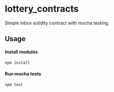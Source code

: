 # lottery_contracts

Simple inbox solidity contract with mocha testing. 

## Usage

#### Install modules
```
npm install
```
#### Run mocha tests
```
npm test
```
